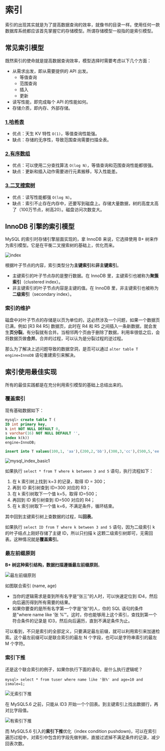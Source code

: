 # 索引

索引的出现其实就是为了提高数据查询的效率，就像书的目录一样。使用任何一款数据库系统都应该首先掌握它的存储模型。所谓存储模型一般指的是索引模型。

## 常见索引模型

既然索引的使命就是提高数据查询效率，模型选择时需要考虑以下几个方面：

- 从需求出发，即从需要提供的 API 出发。
  - 等值查询
  - 范围查询
  - 插入
  - 更新
- 读写性能，即完成每个 API 的性能如何。
- 存储介质，即内存、外部存储。

### [1.哈希表](../../000-数据结构与算法/data_struct/hash_table.md)

- 优点：天生 KV 特性 `O(1)`，等值查询性能强。
- 缺点：存储的无序性，导致范围查询需要扫描全表。

### [2.有序数组](../../000-数据结构与算法/data_struct/array.md)

- 优点：可以使用二分查找算法 `O(log N)`，等值查询和范围查询性能都很强。
- 缺点：更新和插入动作需要进行元素搬移，写入性能差。

### [3.二叉搜索树](../../000-数据结构与算法/data_struct/binary_search_tree.md)

- 优点：读写性能都强 `O(log N)`。
- 缺点：索引不止存在内存中，还要写到磁盘上。存储大量数据，树的高度太高了（100万节点，树高20）。磁盘访问次数变大。

## InnoDB 引擎的索引模型

MySQL 的索引时存储引擎层面实现的，拿 InnoDB 来说，它选择使用 B+ 树来作为索引模型。它是在平衡二叉搜索树的基础上，优化而来。

![index](./static/index.webp)

根据叶子节点的内容，索引类型分为**主键索引**和**非主键索引**。

- 主键索引的叶子节点存的是整行数据。在 InnoDB 里，主键索引也被称为**聚簇索引**（clustered index）。
- 非主键索引的叶子节点内容是主键的值。在 InnoDB 里，非主键索引也被称为**二级索引**（secondary index）。

### 索引的维护

磁盘中对叶子节点的存储是以页为单位的，这必然涉及一个问题，如果一个数据页已满，例如 [R3 R4 R5] 数据页，此时在 R4 和 R5 之间插入一条新数据，就会发生**页分裂**。有分裂就有合并。当相邻两个页由于删除了数据，利用率很低之后，会将数据页做**合并**。合并的过程，可以认为是分裂过程的逆过程。

那么为了解决上述问题导致的数据空洞，是否可以通过 `alter table T engine=InnoDB` 语句重建索引来解决。

## 索引使用最佳实现

所有的最佳实践都是在充分利用索引模型的基础上总结出来的。

### 覆盖索引

现有基础数据如下：
```sql
mysql> create table T (
ID int primary key,
k int NOT NULL DEFAULT 0, 
s varchar(16) NOT NULL DEFAULT '',
index k(k))
engine=InnoDB;

insert into T values(100,1, 'aa'),(200,2,'bb'),(300,3,'cc'),(500,5,'ee'),(600,6,'ff'),(700,7,'gg');
```
![mysql_index_basic1](./static/index_basic1.webp)

如果执行 ```select * from T where k between 3 and 5``` 语句，执行流程如下：

1. 在 k 索引树上找到 k=3 的记录，取得 ID = 300；
2. 再到 ID 索引树查到 ID=300 对应的 R3；
3. 在 k 索引树取下一个值 k=5，取得 ID=500；
4. 再回到 ID 索引树查到 ID=500 对应的 R4；
5. 在 k 索引树取下一个值 k=6，不满足条件，循环结束。
   
其中回到主键索引树上查数据的过程，叫**回表**。

如果执行 ```select ID from T where k between 3 and 5``` 语句，因为二级索引 k 的叶子结点上刚好存储了主键 ID，所以只扫描 k 这颗二级索引树即可，无需回表。这种情况就是**覆盖索引**。

### 最左前缀原则

**B+ 树这种索引结构，数据扫描遵循最左前缀原则**。

![最左前缀原则](./static/index_zuo.webp)

如图联合索引 (name, age)

- 当你的逻辑需求是查到所有名字是“张三”的人时，可以快速定位到 ID4，然后向后遍历得到所有需要的结果。
- 如果你要查的是所有名字第一个字是“张”的人，你的 SQL 语句的条件是"where name like ‘张 %’"。这时，你也能够用上这个索引，查找到第一个符合条件的记录是 ID3，然后向后遍历，直到不满足条件为止。
 
可以看到，不只是索引的全部定义，只要满足最左前缀，就可以利用索引来加速检索。这个最左前缀可以是联合索引的最左 N 个字段，也可以是字符串索引的最左 M 个字符。

### 索引下推

还是这个联合索引的例子，如果你执行下面的语句，是什么执行逻辑呢？

```
mysql> select * from tuser where name like '张%' and age=10 and ismale=1;
```

![无索引下推](./static/index_condition_pushdown_1.webp)

在 MySQL5.6 之前，只能从 ID3 开始一个个回表。到主键索引上找出数据行，再对比字段值。

![有索引下推](./static/index_condition_pushdown_2.webp)

而 MySQL5.6 引入的**索引下推**优化（index condition pushdown)，可以在索引遍历过程中，对索引中包含的字段先做判断，直接过滤掉不满足条件的记录，减少回表次数。
